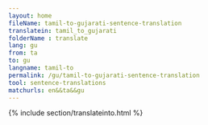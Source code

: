 ```yaml
---
layout: home
fileName: tamil-to-gujarati-sentence-translation
translatein: tamil_to_gujarati
folderName : translate
lang: gu
from: ta
to: gu
langname: tamil-to
permalink: /gu/tamil-to-gujarati-sentence-translation
tool: sentence-translations
matchurls: en&&ta&&gu
---
```

{% include section/translateinto.html %}
